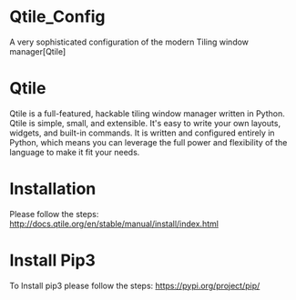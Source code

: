 # Qtile_Config
 A very sophisticated configuration of the modern Tiling window manager[Qtile]
# Qtile
 Qtile is a full-featured, hackable tiling window manager written in Python. Qtile is simple, small, and extensible. It's easy to write your own layouts, widgets, and built-in commands. It is written and configured entirely in Python, which means you can leverage the full power and flexibility of the language to make it fit your needs.
# Installation
 Please follow the steps:
 http://docs.qtile.org/en/stable/manual/install/index.html
# Install Pip3
 To Install pip3 please follow the steps:
 https://pypi.org/project/pip/